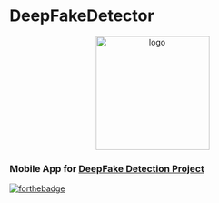 # DeepFakeDetector
<p align="center">
    <img width="200" src="https://i.imgur.com/mCYcSVY.png" alt="logo">
</p>

### Mobile App for [DeepFake Detection Project](https://github.com/Hazem020/DeepFake-Detection)

[![forthebadge](https://forthebadge.com/images/badges/built-for-android.svg)](https://forthebadge.com)
